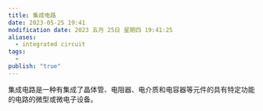 ```yaml
---
title: 集成电路
date: 2023-05-25 19:41
modification date: 2023 五月 25日 星期四 19:41:25
aliases:
  - integrated circuit
tags:
  - 
publish: "true"
---
```


集成电路是一种有集成了晶体管、电阻器、电介质和电容器等元件的具有特定功能的电路的微型或微电子设备。
